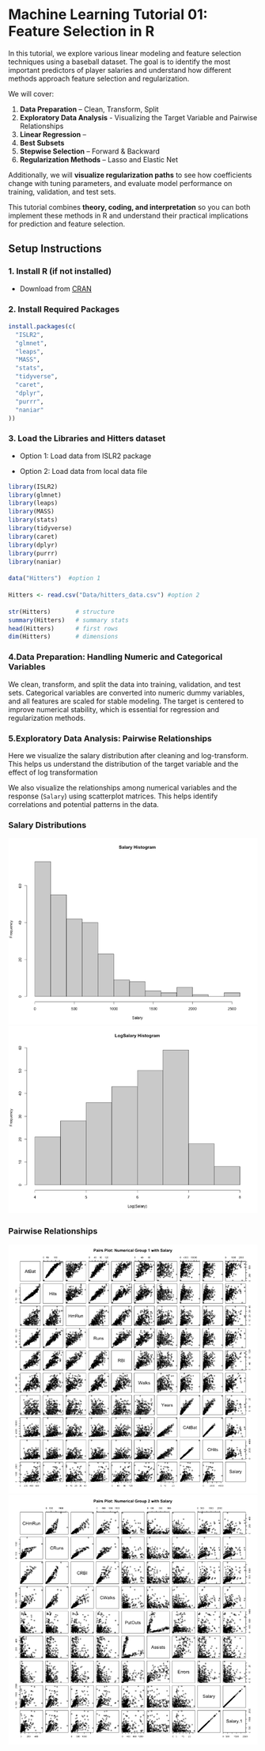 # Machine Learning Tutorial 01: Feature Selection in R
In this tutorial, we explore various linear modeling and feature selection techniques using a baseball dataset. The goal is to identify the most important predictors of player salaries and understand how different methods approach feature selection and regularization.

We will cover:  

1. **Data Preparation** – Clean, Transform, Split 
2. **Exploratory Data Analysis** - Visualizing the Target Variable and Pairwise Relationships
3. **Linear Regression** – 
4. **Best Subsets**
5. **Stepwise Selection** – Forward & Backward  
10. **Regularization Methods** – Lasso and Elastic Net

Additionally, we will **visualize regularization paths** to see how coefficients change with tuning parameters, and evaluate model performance on training, validation, and test sets.  

This tutorial combines **theory, coding, and interpretation** so you can both implement these methods in R and understand their practical implications for prediction and feature selection.

## Setup Instructions

### 1. Install R (if not installed)
- Download from [CRAN](https://cran.r-project.org/)  

### 2. Install Required Packages

```r 
install.packages(c(
  "ISLR2",
  "glmnet",
  "leaps",
  "MASS",
  "stats",
  "tidyverse",
  "caret",
  "dplyr",
  "purrr",
  "naniar"
))

````

### 3. Load the Libraries and Hitters dataset

- Option 1: Load data from ISLR2 package
  
- Option 2: Load data from local data file 

```r
library(ISLR2)
library(glmnet)
library(leaps)
library(MASS)
library(stats)
library(tidyverse)
library(caret)
library(dplyr)
library(purrr)
library(naniar)

data("Hitters")  #option 1

Hitters <- read.csv("Data/hitters_data.csv") #option 2

str(Hitters)       # structure
summary(Hitters)   # summary stats
head(Hitters)      # first rows
dim(Hitters)       # dimensions
```

### 4.Data Preparation: Handling Numeric and Categorical Variables

We clean, transform, and split the data into training, validation, and test sets. Categorical variables are converted into numeric dummy variables, and all features are scaled for stable modeling. The target is centered to improve numerical stability, which is essential for regression and regularization methods.


### 5.Exploratory Data Analysis: Pairwise Relationships

Here we visualize the salary distribution after cleaning and log-transform. This helps us understand the distribution of the target variable and the effect of log transformation

We also visualize the relationships among numerical variables and the response (`Salary`) using scatterplot matrices. This helps identify correlations and potential patterns in the data.

### Salary Distributions
![Salary Histogram](Figures/salary_histogram.png)
![Log Salary Histogram](Figures/logsalary_histogram.png)

### Pairwise Relationships
![Pairs Plot Group 1](Figures/pairs_group1.png)
![Pairs Plot Group 2](Figures/pairs_group2.png)
